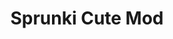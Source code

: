 ---
slug: sprunki-cute-mod-2341
title: Sprunki Cute Mod
description: "Sprunki Cute Mod is an exciting online game. Play for free directly in your browser!"
icon: /images/popular_mods/Sprunki Cute Mod.png
url: https://wowtbc.net/sprunkin/sprunki-cute/index.html
previewImage: /images/popular_mods/Sprunki Cute Mod.png
type: popular mods

# SEO配置
seo:
  title: "Sprunki Cute Mod - Play Free Online Game | Fun Browser Games"
  description: "Sprunki Cute Mod - Play this fun online game for free in your browser. No download required!"
  ogImage: "/images/popular_mods/Sprunki Cute Mod.png"
  keywords: "sprunki-cute-mod-2341, online game, browser game, free game, popular mods game, play online"

videoUrls:
  - https://www.youtube.com/embed/example1
  - https://www.youtube.com/embed/example2

whyPlay:
  title: "Why Play Sprunki Cute Mod?"
  items:
    - "Immersive Gameplay: Sprunki Cute Mod offers an engaging and immersive gaming experience that will keep you entertained for hours"
    - "Challenging Levels: Test your skills with increasingly difficult challenges and obstacles"
    - "Beautiful Graphics: Enjoy stunning visuals and smooth animations that bring the game world to life"
    - "Regular Updates: New content and features are added regularly to keep the game fresh and exciting"
    - "Free to Play: Experience all the fun without spending a penny"
    - "Community Features: Connect with other players, share strategies, and compete for high scores"
    - "Cross-Platform: Play on any device with a web browser, no downloads required"

features:
  title: "Key Features of Sprunki Cute Mod"
  image: "/images/popular_mods/Sprunki Cute Mod.png"
  items:
    - "Intuitive Controls: Easy to learn controls make Sprunki Cute Mod accessible for players of all skill levels"
    - "Multiple Game Modes: Enjoy various gameplay options that provide different challenges and experiences"
    - "Character Customization: Personalize your gaming experience with unique characters and items"
    - "Achievement System: Complete special tasks to earn rewards and recognition"
    - "Leaderboards: Compete with players worldwide and see who can achieve the highest scores"

characteristics:
  title: "Game Characteristics"
  image: "/images/popular_mods/Sprunki Cute Mod.png"
  items:
    - "Genre: Popular mods game with elements of strategy and skill"
    - "Difficulty: Suitable for both casual gamers and those seeking a challenge"
    - "Play Time: Quick sessions or extended gameplay, depending on your preference"
    - "Art Style: Vibrant and engaging visuals that enhance the gaming experience"
    - "Sound Design: Immersive audio that complements the gameplay perfectly"

info: "Sprunki Cute Mod is an exciting online game that offers players a unique and engaging gaming experience. With its intuitive controls, stunning visuals, and challenging gameplay, Sprunki Cute Mod provides hours of entertainment for players of all ages and skill levels. Whether you're looking for a quick gaming session during a break or an extended play session, Sprunki Cute Mod delivers an immersive experience that will keep you coming back for more. The game features multiple levels of increasing difficulty, ensuring that players are constantly challenged as they progress. With regular updates adding new content and features, Sprunki Cute Mod remains fresh and exciting, providing endless entertainment options for its growing community of players."

howToPlayIntro: "Welcome to Sprunki Cute Mod! This guide will walk you through the basics and help you master the game. Whether you're a beginner or looking to improve your skills, these tips and instructions will enhance your gaming experience."

howToPlaySteps:
  - title: "Getting Started"
    description: "Begin your Sprunki Cute Mod adventure by familiarizing yourself with the controls. Use your keyboard or mouse to navigate through the game interface. The tutorial will guide you through the basic mechanics and help you understand the objectives."
  - title: "Understanding the Objectives"
    description: "In Sprunki Cute Mod, your main goal is to progress through levels by completing specific objectives. Each level presents unique challenges that require different strategies and approaches."
  - title: "Mastering the Controls"
    description: "Practice using the controls to improve your precision and reaction time. Sprunki Cute Mod requires quick reflexes and strategic thinking to overcome obstacles and defeat opponents."
  - title: "Utilizing Power-ups"
    description: "Collect power-ups throughout the game to enhance your abilities and overcome difficult challenges. Each power-up offers unique advantages that can be crucial for success."
  - title: "Developing Strategies"
    description: "As you progress in Sprunki Cute Mod, develop effective strategies for different scenarios. Analyze patterns, anticipate challenges, and adapt your approach to maximize your performance."

faq:
  title: "Frequently Asked Questions about Sprunki Cute Mod"
  items:
    - question: "Is Sprunki Cute Mod free to play?"
      answer: "Yes, Sprunki Cute Mod is completely free to play directly in your web browser. No downloads or purchases are required to enjoy the full game experience."
    - question: "Can I play Sprunki Cute Mod on mobile devices?"
      answer: "Yes, Sprunki Cute Mod is optimized for both desktop and mobile play. You can enjoy the game on any device with a web browser and internet connection."
    - question: "Are there any in-game purchases?"
      answer: "While Sprunki Cute Mod is free to play, there may be optional in-game purchases available for cosmetic items or additional features that don't affect core gameplay."
    - question: "How often is Sprunki Cute Mod updated?"
      answer: "The developers regularly update Sprunki Cute Mod with new content, features, and improvements based on player feedback and game performance."
    - question: "Can I play Sprunki Cute Mod offline?"
      answer: "Currently, Sprunki Cute Mod requires an internet connection to play as it's a browser-based online game."
    - question: "Is Sprunki Cute Mod suitable for children?"
      answer: "Yes, Sprunki Cute Mod is designed to be family-friendly and suitable for players of all ages."
    - question: "How do I report bugs or issues?"
      answer: "If you encounter any problems while playing Sprunki Cute Mod, you can report them through the game's support page or contact the developers directly through their website."
    - question: "Still Have Questions?"
      answer: "If you have additional questions about Sprunki Cute Mod that aren't covered in this FAQ, please visit our support center or contact our customer service team for assistance."
---
